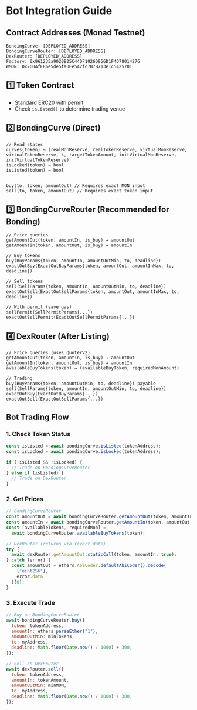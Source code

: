 # Bot Integration Guide

## Contract Addresses (Monad Testnet)

```
BondingCurve: [DEPLOYED_ADDRESS]
BondingCurveRouter: [DEPLOYED_ADDRESS]
DexRouter: [DEPLOYED_ADDRESS]
Factory: 0x961235a9020B05C44DF1026D956D1F4D78014276
WMON: 0x760AfE86e5de5fa0Ee542fc7B7B713e1c5425701
```

## 1️⃣ Token Contract

- Standard ERC20 with permit
- Check `isListed()` to determine trading venue

## 2️⃣ BondingCurve (Direct)

```solidity
// Read states
curves(token) → (realMonReserve, realTokenReserve, virtualMonReserve, virtualTokenReserve, k, targetTokenAmount, initVirtualMonReserve, initVirtualTokenReserve)
isLocked(token) → bool
isListed(token) → bool


buy(to, token, amountOut) // Requires exact MON input
sell(to, token, amountOut) // Requires exact token input
```

## 3️⃣ BondingCurveRouter (Recommended for Bonding)

```solidity
// Price queries
getAmountOut(token, amountIn, is_buy) → amountOut
getAmountIn(token, amountOut, is_buy) → amountIn

// Buy tokens
buy(BuyParams{token, amountIn, amountOutMin, to, deadline})
exactOutBuy(ExactOutBuyParams{token, amountOut, amountInMax, to, deadline})

// Sell tokens
sell(SellParams{token, amountIn, amountOutMin, to, deadline})
exactOutSell(ExactOutSellParams{token, amountOut, amountInMax, to, deadline})

// With permit (save gas)
sellPermit(SellPermitParams{...})
exactOutSellPermit(ExactOutSellPermitParams{...})
```

## 4️⃣ DexRouter (After Listing)

```solidity
// Price queries (uses QuoterV2)
getAmountOut(token, amountIn, is_buy) → amountOut
getAmountIn(token, amountOut, is_buy) → amountIn
availableBuyTokens(token) → (availableBuyToken, requiredMonAmount)

// Trading
buy(BuyParams{token, amountOutMin, to, deadline}) payable
sell(SellParams{token, amountIn, amountOutMin, to, deadline})
exactOutBuy(ExactOutBuyParams{...})
exactOutSell(ExactOutSellParams{...})
```

## Bot Trading Flow

### 1. Check Token Status

```javascript
const isListed = await bondingCurve.isListed(tokenAddress);
const isLocked = await bondingCurve.isLocked(tokenAddress);

if (!isListed && !isLocked) {
  // Trade on BondingCurveRouter
} else if (isListed) {
  // Trade on DexRouter
}
```

### 2. Get Prices

```javascript
// BondingCurveRouter
const amountOut = await bondingCurveRouter.getAmountOut(token, amountIn, true); // buy
const amountIn = await bondingCurveRouter.getAmountIn(token, amountOut, false); // sell
const [availableTokens, requiredMon] =
  await bondingCurveRouter.availableBuyTokens(token);

// DexRouter (returns via revert data)
try {
  await dexRouter.getAmountOut.staticCall(token, amountIn, true);
} catch (error) {
  const amountOut = ethers.AbiCoder.defaultAbiCoder().decode(
    ["uint256"],
    error.data
  )[0];
}
```

### 3. Execute Trade

```javascript
// Buy on BondingCurveRouter
await bondingCurveRouter.buy({
  token: tokenAddress,
  amountIn: ethers.parseEther("1"),
  amountOutMin: minTokens,
  to: myAddress,
  deadline: Math.floor(Date.now() / 1000) + 300,
});

// Sell on DexRouter
await dexRouter.sell({
  token: tokenAddress,
  amountIn: tokenAmount,
  amountOutMin: minMON,
  to: myAddress,
  deadline: Math.floor(Date.now() / 1000) + 300,
});
```
